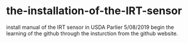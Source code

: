 # the-installation-of-the-IRT-sensor
install manual of the IRT sensor in USDA Parlier
5/08/2019 begin the learning of the github through the insturction from the github website.
